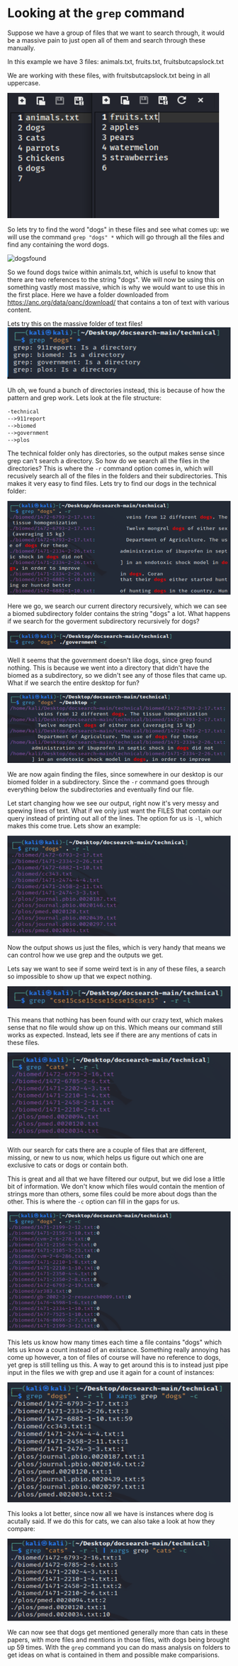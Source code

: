 # Looking at the `grep` command

Suppose we have a group of files that we want to search through, it would be a massive pain to just open all of them and search through these manually.

In this example we have 3 files: animals.txt, fruits.txt, fruitsbutcapslock.txt

We are working with these files, with fruitsbutcapslock.txt being in all uppercase.

![Files.txt](https://github.com/JoshuaSimpson1/cse15l-lab-reports/blob/main/Week5LabScreenshots/files.png?raw=true)

So lets try to find the word "dogs" in these files and see what comes up: we will use the command `grep "dogs" *` which will go through all the files and find any containing the word dogs.

![dogsfound](Week5LabScreenShots/grepdogs.png)

So we found dogs twice within animals.txt, which is useful to know that there are two references to the string "dogs". We will now be using this on something vastly most massive, which is why we would want to use this in the first place. Here we have a folder downloaded from https://anc.org/data/oanc/download/ that contains a ton of text with various content.

Lets try this on the massive folder of text files!
![direct](Week5LabScreenShots/direct.png)

Uh oh, we found a bunch of directories instead, this is because of how the pattern and grep work. Lets look at the file structure:
```
-technical
-->911report
-->biomed
-->government
-->plos
```

The technical folder only has directories, so the output makes sense since grep can't search a directory. So how do we search all the files in the directories? This is where the `-r` command option comes in, which will recusively search all of the files in the folders and their subdirectories. This makes it very easy to find files. Lets try to find our dogs in the technical folder:

![dogsfound](Week5LabScreenShots/dogsfound.png)

Here we go, we search our current directory recursively, which we can see a biomed subdirectory folder contains the string "dogs" a lot. What happens if we search for the goverment subdirectory recursively for dogs? 

![dogsnotfound](Week5LabScreenShots/dogsnotfound.png)

Well it seems that the government doesn't like dogs, since grep found nothing. This is because we went into a directory that didn't have the biomed as a subdirectory, so we didn't see any of those files that came up. What if we search the entire desktop for fun?

![desktop](Week5LabScreenShots/desktopsearch.png)

We are now again finding the files, since somewhere in our desktop is our biomed folder in a subdirectory. Since the `-r` command goes through everything below the subdirectories and eventually find our file.

Let start changing how we see our output, right now it's very messy and spewing lines of text. What if we only just want the FILES that contain our query instead of printing out all of the lines. The option for us is `-l`, which makes this come true. Lets show an example:

![onlyfiles](Week5LabScreenShots/lcommand.png)

Now the output shows us just the files, which is very handy that means we can control how we use grep and the outputs we get. 

Lets say we want to see if some weird text is in any of these files, a search so impossible to show up that we expect nothing.

![crazysearch](Week5LabScreenShots/impossible.png)

This means that nothing has been found with our crazy text, which makes sense that no file would show up on this. Which means our command still works as expected. Instead, lets see if there are any mentions of cats in these files.

![catsearch](Week5LabScreenShots/cats.png)

With our search for cats there are a couple of files that are different, missing, or new to us now, which helps us figure out which one are exclusive to cats or dogs or contain both.

This is great and all that we have filtered our output, but we did lose a little bit of information. We don't know which files would contain the mention of strings more than others, some files could be more about dogs than the other. This is where the `-c` option can fill in the gaps for us.

![count](Week5LabScreenShots/count.png)

This lets us know how many times each time a file contains "dogs" which lets us know a count instead of an existance. Something really annoying has come up however, a ton of files of course will have no reference to dogs, yet grep is still telling us this. A way to get around this is to instead just pipe input in the files we with grep and use it again for a count of instances: 

![pipes](Week5LabScreenShots/pipes.png)

This looks a lot better, since now all we have is instances where dog is acutally said. If we do this for cats, we can also take a look at how they compare:

![catpipes](Week5LabScreenShots/catpipes.png)

We can now see that dogs get mentioned generally more than cats in these papers, with more files and mentions in those files, with dogs being brought up 59 times. With the `grep` command you can do mass analysis on folders to get ideas on what is contained in them and possible make comparisions.